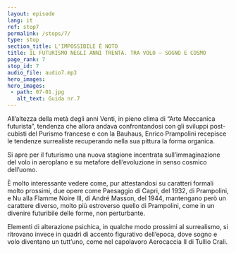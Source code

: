 ```yaml
---
layout: episode
lang: it
ref: stop7
permalink: /stops/7/
type: stop
section_title: L'IMPOSSIBILE È NOTO
title: IL FUTURISMO NEGLI ANNI TRENTA. TRA VOLO – SOGNO E COSMO
page_rank: 7
stop_id: 7
audio_file: audio7.mp3
hero_images:
hero_images:
 - path: 07-01.jpg
   alt_text: Guida nr.7
---
```


All’altezza della metà degli anni Venti, in pieno clima di “Arte Meccanica futurista”, tendenza che allora andava confrontandosi con gli sviluppi post-cubisti del Purismo francese e con la Bauhaus, Enrico Prampolini recepisce le tendenze surrealiste recuperando nella sua pittura la forma organica.

Si apre per il futurismo una nuova stagione incentrata sull’immaginazione del volo in aeroplano e su metafore dell’evoluzione in senso cosmico dell’uomo.

È molto interessante vedere come, pur attestandosi su caratteri formali molto prossimi, due opere come Paesaggio di Capri, del 1932, di Prampolini, e Nu alla Flamme Noire III, di André Masson, del 1944, mantengano però un carattere diverso, molto più estroverso quello di Prampolini, come in un divenire futuribile delle forme, non perturbante.

Elementi di alterazione psichica, in qualche modo prossimi al surrealismo, si ritrovano invece in quadri di accento figurativo dell’epoca, dove sogno e volo diventano un tutt’uno, come nel capolavoro Aerocaccia II di Tullio Crali.     